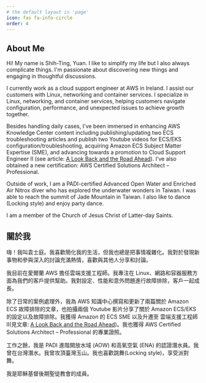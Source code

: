 ```yaml
---
# the default layout is 'page'
icon: fas fa-info-circle
order: 4
---
```


## About Me

Hi! My name is Shih-Ting, Yuan. I like to simplify my life but I also always complicate things. I'm passionate about discovering new things and engaging in thoughtful discussions.

I currently work as a cloud support engineer at AWS in Ireland. I assist our customers with Linux, networking and container services. I specialize in Linux, networking, and container services, helping customers navigate configuration, performance, and unexpected issues to achieve growth together.

Besides handling daily cases, I've been immersed in enhancing AWS Knowledge Center content including publishing/updating two ECS troubleshooting articles and publish two Youtube videos for ECS/EKS configuration/troubleshooting, acquiring Amazon ECS Subject Matter Expertise (SME), and advancing towards a promotion to Cloud Support Engineer II (see article: [A Look Back and the Road Ahead](https://shihtiy.com/posts/2022-look-back-road-ahead/)). I’ve also obtained a new certification: AWS Certified Solutions Architect – Professional.

<div data-iframe-width="150" data-iframe-height="270" data-share-badge-id="70c763ae-ec96-4c7b-8f6d-72f21ec18be4" data-share-badge-host="https://www.credly.com"></div><script type="text/javascript" async src="//cdn.credly.com/assets/utilities/embed.js"></script>
<div data-iframe-width="150" data-iframe-height="270" data-share-badge-id="fb96016b-57e4-4d57-bc93-e0679a0deaa9" data-share-badge-host="https://www.credly.com"></div><script type="text/javascript" async src="//cdn.credly.com/assets/utilities/embed.js"></script>

Outside of work, I am a PADI-certified Advanced Open Water and Enriched Air Nitrox diver who has explored the underwater wonders in Taiwan. I was able to reach the summit of Jade Mountain in Taiwan. I also like to dance (Locking style) and enjoy party dance.

I am a member of the Church of Jesus Christ of Latter-day Saints.

## 關於我

嗨！我叫袁士庭。我喜歡簡化我的生活，但我也總是把事情複雜化。我對於發現新事物和參與深入的討論充滿熱情，喜歡與其他人分享和討論。

我目前在愛爾蘭 AWS 擔任雲端支援工程師。我專注在 Linux、網路和容器服務方面為我們的客戶提供幫助。我對設定、性能和意外問題進行故障排除，客戶一起成長。

除了日常的案例處理外，我為 AWS 知識中心撰寫和更新了兩篇關於 Amazon ECS 故障排除的文章，也拍攝兩個 Youtube 影片分享了關於 Amazon ECS/EKS 的設定以及故障排除。我獲得 Amazon 的 ECS SME 以及升遷至 雲端支援工程師 II(見文章: [A Look Back and the Road Ahead](https://shihtiy.com/posts/2022-look-back-road-ahead/))。我也獲得 AWS Certified Solutions Architect – Professional 的專業證照。

<div data-iframe-width="150" data-iframe-height="270" data-share-badge-id="70c763ae-ec96-4c7b-8f6d-72f21ec18be4" data-share-badge-host="https://www.credly.com"></div><script type="text/javascript" async src="//cdn.credly.com/assets/utilities/embed.js"></script>
<div data-iframe-width="150" data-iframe-height="270" data-share-badge-id="fb96016b-57e4-4d57-bc93-e0679a0deaa9" data-share-badge-host="https://www.credly.com"></div><script type="text/javascript" async src="//cdn.credly.com/assets/utilities/embed.js"></script>

工作之餘，我是 PADI 進階開放水域 (AOW) 和高氧空氣 (ENA) 的認證潛水員。我曾在台灣潛水。我曾攻頂臺灣玉山。我也喜歡跳舞(Locking style)，享受派對舞。

我是耶穌基督後期聖徒教會的成員。

